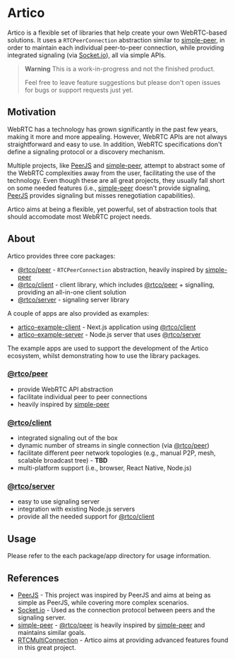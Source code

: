 # Artico

Artico is a flexible set of libraries that help create your own WebRTC-based solutions.
It uses a `RTCPeerConnection` abstraction similar to [simple-peer], in order to maintain each individual peer-to-peer connection, while providing integrated signaling (via [Socket.io]), all via simple APIs.

> **Warning**
> This is a work-in-progress and not the finished product.
>
> Feel free to leave feature suggestions but please don't open issues for bugs or support requests just yet.

## Motivation

WebRTC has a technology has grown significantly in the past few years, making it more and more appealing.
However, WebRTC APIs are not always straightforward and easy to use. In addition, WebRTC specifications don't define a signaling protocol or a discovery mechanism.

Multiple projects, like [PeerJS] and [simple-peer], attempt to abstract some of the WebRTC complexities away from the user, facilitating the use of the technology.
Even though these are all great projects, they usually fall short on some needed features (i.e., [simple-peer] doesn't provide signaling, [PeerJS] provides signaling but misses renegotiation capabilities).

Artico aims at being a flexible, yet powerful, set of abstraction tools that should accomodate most WebRTC project needs.

## About

Artico provides three core packages:

- [@rtco/peer] - `RTCPeerConnection` abstraction, heavily inspired by [simple-peer]
- [@rtco/client] - client library, which includes [@rtco/peer] + signalling, providing an all-in-one client solution
- [@rtco/server] - signaling server library

A couple of apps are also provided as examples:

- [artico-example-client] - Next.js application using [@rtco/client]
- [artico-example-server] - Node.js server that uses [@rtco/server]

The example apps are used to support the development of the Artico ecosystem, whilst demonstrating how to use the library packages.

### [@rtco/peer](packages/peer)

- provide WebRTC API abstraction
- facilitate individual peer to peer connections
- heavily inspired by [simple-peer]

### [@rtco/client](packages/client)

- integrated signaling out of the box
- dynamic number of streams in single connection (via [@rtco/peer])
- facilitate different peer network topologies (e.g., manual P2P, mesh, scalable broadcast tree) - **TBD**
- multi-platform support (i.e., browser, React Native, Node.js)

### [@rtco/server](packages/server)

- easy to use signaling server
- integration with existing Node.js servers
- provide all the needed support for [@rtco/client]

## Usage

Please refer to the each package/app directory for usage information.

## References

- [PeerJS] - This project was inspired by PeerJS and aims at being as simple as PeerJS, while covering more complex scenarios.
- [Socket.io] - Used as the connection protocol between peers and the signaling server.
- [simple-peer] - [@rtco/peer] is heavily inspired by [simple-peer] and maintains similar goals.
- [RTCMultiConnection] - Artico aims at providing advanced features found in this great project.

[simple-peer]: https://github.com/feross/simple-peer
[Socket.io]: https://socket.io
[PeerJS]: https://peerjs.com
[RTCMultiConnection]: https://github.com/muaz-khan/RTCMultiConnection
[@rtco/peer]: packages/peer
[@rtco/client]: packages/client
[@rtco/server]: packages/server
[artico-example-client]: apps/example-client
[artico-example-server]: apps/example-server
